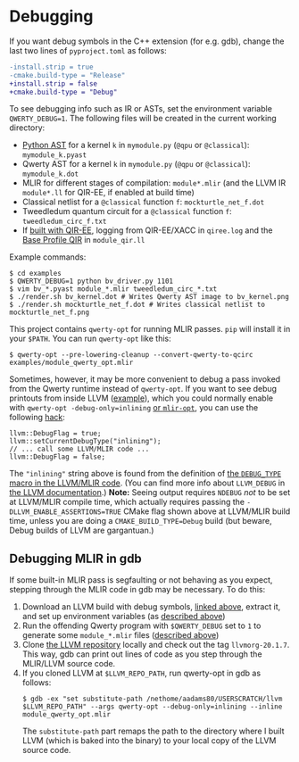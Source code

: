 Debugging
=========

If you want debug symbols in the C++ extension (for e.g. gdb), change the last
two lines of `pyproject.toml` as follows:
```diff
-install.strip = true
-cmake.build-type = "Release"
+install.strip = false
+cmake.build-type = "Debug"
```

To see debugging info such as IR or ASTs, set the environment variable
`QWERTY_DEBUG=1`. The following files will be created in the current working
directory:

* [Python AST][5] for a kernel `k` in `mymodule.py` (`@qpu` or `@classical`):
  `mymodule_k.pyast`
* Qwerty AST for a kernel `k` in `mymodule.py` (`@qpu` or `@classical`):
  `mymodule_k.dot`
* MLIR for different stages of compilation: `module*.mlir` (and the LLVM IR
  `module*.ll` for QIR-EE, if enabled at build time)
* Classical netlist for a `@classical` function `f`: `mockturtle_net_f.dot`
* Tweedledum quantum circuit for a `@classical` function `f`:
  `tweedledum_circ_f.txt`
* If [built with QIR-EE][6], logging from QIR-EE/XACC in `qiree.log` and the
  [Base Profile QIR][1] in `module_qir.ll`

Example commands:

    $ cd examples
    $ QWERTY_DEBUG=1 python bv_driver.py 1101
    $ vim bv_*.pyast module_*.mlir tweedledum_circ_*.txt
    $ ./render.sh bv_kernel.dot # Writes Qwerty AST image to bv_kernel.png
    $ ./render.sh mockturtle_net_f.dot # Writes classical netlist to mockturtle_net_f.png

This project contains `qwerty-opt` for running MLIR passes. `pip` will
install it in your `$PATH`. You can run `qwerty-opt` like this:

    $ qwerty-opt --pre-lowering-cleanup --convert-qwerty-to-qcirc examples/module_qwerty_opt.mlir

Sometimes, however, it may be more convenient to debug a pass invoked from the
Qwerty runtime instead of `qwerty-opt`. If you want to see debug printouts from
inside LLVM ([example][3]), which you could normally enable with
`qwerty-opt -debug-only=inlining` [or `mlir-opt`][4], you can use the following
[hack][7]:

    llvm::DebugFlag = true;
    llvm::setCurrentDebugType("inlining");
    // ... call some LLVM/MLIR code ...
    llvm::DebugFlag = false;

The `"inlining"` string above is found from the definition of [the `DEBUG_TYPE`
macro in the LLVM/MLIR code][2]. (You can find more info about `LLVM_DEBUG` in
[the LLVM documentation][8].) **Note:** Seeing output requires `NDEBUG` _not_
to be set at LLVM/MLIR compile time, which actually requires passing the
`-DLLVM_ENABLE_ASSERTIONS=TRUE` CMake flag shown above at LLVM/MLIR build time,
unless you are doing a `CMAKE_BUILD_TYPE=Debug` build (but beware, Debug builds
of LLVM are gargantuan.)

Debugging MLIR in gdb
---------------------

If some built-in MLIR pass is segfaulting or not behaving as you expect,
stepping through the MLIR code in gdb may be necessary. To do this:

1. Download an LLVM build with debug symbols, [linked
   above](#option-1-use-a-pre-built-llvm-tarball), extract it, and set up
   environment variables (as [described above](#macoslinux))
2. Run the offending Qwerty program with `$QWERTY_DEBUG` set to `1` to generate
   some `module_*.mlir` files ([described above](#debugging))
3. Clone [the LLVM repository][7] locally and check out the tag
   `llvmorg-20.1.7`. This way, gdb can print out lines of code as you step
   through the MLIR/LLVM source code.
4. If you cloned LLVM at `$LLVM_REPO_PATH`, run qwerty-opt in gdb as follows:
   ```
   $ gdb -ex "set substitute-path /nethome/aadams80/USERSCRATCH/llvm $LLVM_REPO_PATH" --args qwerty-opt --debug-only=inlining --inline module_qwerty_opt.mlir
   ```
   The `substitute-path` part remaps the path to the directory where I built
   LLVM (which is baked into the binary) to your local copy of the LLVM source
   code.

[1]: https://github.com/qir-alliance/qir-spec/blob/8b3fd47b7b70122a104e24733ef9de911576f7d6/specification/under_development/profiles/Base_Profile.md
[2]: https://github.com/llvm/llvm-project/blob/ef33d6cbfc2dada0709783563fee57e6afd9a2d9/mlir/lib/Transforms/Inliner.cpp#L33
[3]: https://github.com/llvm/llvm-project/blob/ef33d6cbfc2dada0709783563fee57e6afd9a2d9/mlir/lib/Transforms/Utils/InliningUtils.cpp#L139-L142
[4]: https://mlir.llvm.org/getting_started/Debugging/
[5]: https://docs.python.org/3/library/ast.html
[6]: qiree.md
[7]: https://github.com/llvm/llvm-project
[8]: https://llvm.org/docs/ProgrammersManual.html#the-llvm-debug-macro-and-debug-option
